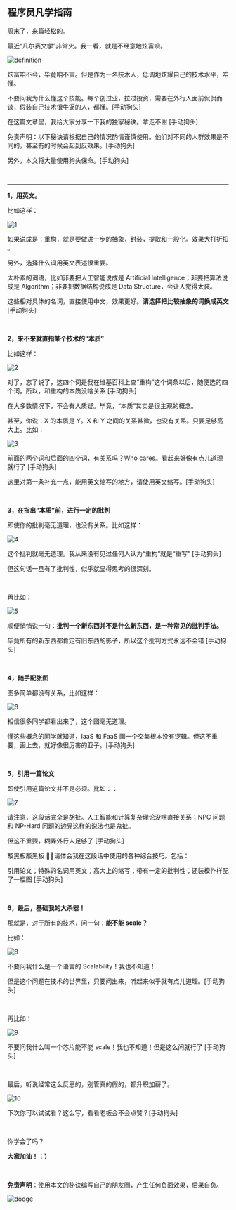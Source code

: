 ## 程序员凡学指南

周末了，来篇轻松的。

最近“凡尔赛文学”非常火。我一看，就是不经意地炫富呗。

![definition](definition.png)

炫富咱不会，毕竟咱不富。但是作为一名技术人，低调地炫耀自己的技术水平，咱懂。

不要问我为什么懂这个技能。每个创过业，拉过投资，需要在外行人面前侃侃而谈，假装自己技术很牛逼的人，都懂。[手动狗头]

在这篇文章里，我给大家分享一下我的独家秘诀。拿走不谢 [手动狗头]

免责声明：以下秘诀请根据自己的情况酌情谨慎使用。他们对不同的人群效果是不同的，甚至有的时候会起到反效果。[手动狗头]

另外，本文将大量使用狗头保命。[手动狗头]

<br/>

---

**1，用英文。**

比如这样：

![1](1.jpg)

如果说成是：重构，就是要做进一步的抽象，封装，提取和一般化。效果大打折扣 。

另外，选择什么词用英文表述很重要。

太朴素的词语，比如非要把人工智能说成是 Artificial Intelligence；非要把算法说成是 Algorithm；非要把数据结构说成是 Data Structure，会让人觉得太装。

这些相对具体的名词，直接使用中文，效果更好。**请选择把比较抽象的词换成英文** [手动狗头]

<br/>

**2，来不来就直指某个技术的“本质”**

比如这样：

![2](2.jpg)

对了，忘了说了，这四个词是我在维基百科上查“重构”这个词条以后，随便选的四个词，所以，和重构的本质没啥关系 [手动狗头]

在大多数情况下，不会有人质疑。毕竟，“本质”其实是很主观的概念。

甚至，你说：X 的本质是 Y。X 和 Y 之间的关系甚微，也没有关系。只要足够高大上。比如：

![3](3.jpg)

前面的两个词和后面的四个词，有关系吗？Who cares。看起来好像有点儿道理就行了 [手动狗头]

这里对第一条补充一点，能用英文缩写的地方，请使用英文缩写。[手动狗头]

<br/>

**3，在指出“本质”前，进行一定的批判**

即使你的批判毫无道理，也没有关系。比如这样：

![4](4.jpg)

这个批判就毫无道理。我从来没有见过任何人认为“重构”就是“重写” [手动狗头]

但这句话一旦有了批判性，似乎就显得思考的很深刻。

<br/>

再比如：

![5](5.jpg)

顺便悄悄说一句：**批判一个新东西并不是什么新东西，是一种常见的批判手法。**

毕竟所有的新东西都肯定有旧东西的影子，所以这个批判方式永远不会错 [手动狗头]

<br/>

**4，随手配张图**

图多简单都没有关系，比如这样：

![6](6.jpg)

相信很多同学都看出来了，这个图毫无道理。

懂这些概念的同学就知道，IaaS 和 FaaS 画一个交集根本没有逻辑。但这不重要，画上去，就好像很厉害的亚子。[手动狗头]

<br/>

**5，引用一篇论文**

即使引用这篇论文并不是必须。比如：：

![7](7.jpg)

请注意，这段话完全是胡扯。人工智能和计算复杂理论没啥直接关系；NPC 问题和 NP-Hard 问题的边界这样的说法也是鬼扯。

但这不重要，糊弄外行人足够了 [手动狗头]

敲黑板敲黑板 👨‍🏫请体会我在这段话中使用的各种综合技巧。包括：

引用论文；特殊的名词用英文；高大上的缩写；带有一定的批判性；还装模作样配了一幅图 [手动狗头]

<br/>

**6，最后，基础我的大杀器！**

那就是，对于所有的技术，问一句：**能不能 scale？**

比如：

![8](8.jpg)

不要问我什么是一个语言的 Scalability！我也不知道！

但是这个问题在技术的世界里，只要问出来，听起来似乎就有点儿道理。[手动狗头]

<br/>

再比如：

![9](9.jpg)

不要问我什么叫一个芯片能不能 scale！我也不知道！但是这么问就行了 [手动狗头]

<br/>

最后，听说经常这么反思的，别管真的假的，都升职加薪了。

![10](10.jpg)

下次你可以试试看？这么写，看看老板会不会点赞？[手动狗头]

<br/>

你学会了吗？

**大家加油！：）**

<br/>

**免责声明**：使用本文的秘诀编写自己的朋友圈，产生任何负面效果，后果自负。

![dodge](dodge.png)